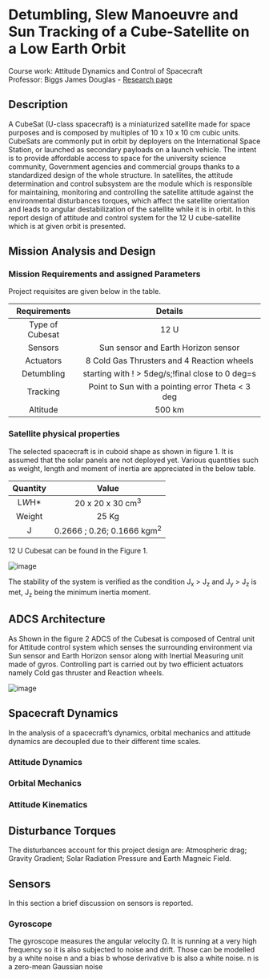 # Detumbling, Slew Manoeuvre and Sun Tracking of a Cube-Satellite on a Low Earth Orbit
Course work: Attitude Dynamics and Control of Spacecraft  
Professor: Biggs James Douglas - [Research page](https://www4.ceda.polimi.it/manifesti/manifesti/controller/ricerche/RicercaPerDocentiPublic.do?evn_didattica=evento&k_doc=548867&polij_device_category=DESKTOP&__pj0=0&__pj1=8fe8b50ef34811518f4e049d06747ab1)

## Description
A CubeSat (U-class spacecraft) is a miniaturized satellite made for space purposes and is composed by multiples of 10 x 10 x 10 cm cubic units. CubeSats are commonly
put in orbit by deployers on the International Space Station, or launched as secondary payloads on a launch vehicle. The intent is to provide affordable access to space for the university science community, Government agencies and commercial groups thanks to a standardized design of the whole structure. In satellites, the attitude determination and control subsystem are the module which is responsible for maintaining, monitoring and controlling the satellite attitude against the environmental disturbances torques, which affect the satellite orientation and leads to angular destabilization of the satellite while it is in orbit. In this report design of attitude and control system for the 12 U cube-satellite which is at given orbit is presented.

## Mission Analysis and Design
### Mission Requirements and assigned Parameters 
Project requisites are given below in the table. 

| Requirements  | Details | 
|    :---:    |     :---:      | 
|Type of Cubesat | 12 U |
|Sensors | Sun sensor and Earth Horizon sensor |
|Actuators | 8 Cold Gas Thrusters and 4 Reaction wheels |
|Detumbling | starting with ! > 5deg/s;!final close to 0 deg=s |
|Tracking | Point to Sun with a pointing error Theta < 3 deg |
|Altitude | 500 km |

### Satellite physical properties
The selected spacecraft is in cuboid shape as shown in figure 1. It is assumed that the solar panels are not deployed yet. Various quantities such  as weight, length and moment of inertia are appreciated in the below table.

|Quantity | Value |
| :---: | :---:
| L*W*H* | 20 x 20 x 30 cm<sup>3</sup> |
| Weight | 25 Kg |
| J| 0.2666 ; 0.26; 0.1666 kgm<sup>2</sup> |

12 U Cubesat can be found in the Figure 1. 

![image](https://user-images.githubusercontent.com/64012053/189497641-9590d0e4-5ed5-4e8a-a843-2562d740012c.png)

The stability of the system is verified as the condition J<sub>x</sub> > J<sub>z</sub> and J<sub>y</sub> > J<sub>z</sub> is met, J<sub>z</sub> being the minimum inertia moment. 

## ADCS Architecture
As Shown in the figure 2 ADCS of the Cubesat is composed of Central unit for Attitude control system which senses the surrounding environment via Sun sensor and Earth Horizon sensor along with Inertial Measuring unit made of gyros. Controlling part is carried out by two efficient actuators namely Cold gas thruster and Reaction wheels.

![image](https://user-images.githubusercontent.com/64012053/189547364-5cd61070-05fd-4269-9762-64a4efc7ad63.png)

## Spacecraft Dynamics
In the analysis of a spacecraft’s dynamics, orbital mechanics and attitude dynamics are decoupled due to their different time scales.

### Attitude Dynamics


### Orbital Mechanics

### Attitude Kinematics


## Disturbance Torques

The disturbances account for this project design are: Atmospheric drag; Gravity Gradient; Solar Radiation Pressure and Earth Magneic Field.

## Sensors
In this section a brief discussion on sensors is reported.

### Gyroscope
The gyroscope measures the angular velocity <span>&#8486;</span>. It is running at a very high frequency so it is also subjected to noise and drift. Those can be modelled by a white noise n and a bias b whose derivative b is also a white noise. n is a zero-mean Gaussian noise


